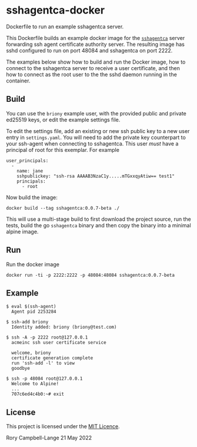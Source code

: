# sshagentca-docker

Dockerfile to run an example sshagentca server.

This Dockerfile builds an example docker image for the
[`sshagentca`](https://github.com/rorycl/sshagentca) server forwarding
ssh agent certificate authority server. The resulting image has sshd
configured to run on port 48084 and sshagentca on port 2222.

The examples below show how to build and run the Docker image, how to
connect to the sshagentca server to receive a user certificate, and then
how to connect as the root user to the the sshd daemon running in the
container.

## Build 

You can use the `briony` example user, with the provided public and
private ed25519 keys, or edit the example settings file.

To edit the settings file, add an existing or new ssh public key to a
new user entry in `settings.yaml`. You will need to add the private key
counterpart to your ssh-agent when connecting to sshagentca. This user
*must* have a principal of root for this exemplar. For example

    user_principals:
      -
        name: jane
        sshpublickey: "ssh-rsa AAAAB3NzaC1y.....mTGxxqyAtiw== test1"
        principals:
          - root

Now build the image:

    docker build --tag sshagentca:0.0.7-beta ./

This will use a multi-stage build to first download the project source,
run the tests, build the go `sshagentca` binary and then copy the binary
into a minimal alpine image.

## Run

Run the docker image

    docker run -ti -p 2222:2222 -p 48084:48084 sshagentca:0.0.7-beta

## Example

    $ eval $(ssh-agent)
      Agent pid 2253284

    $ ssh-add briony
      Identity added: briony (briony@test.com)

    $ ssh -A -p 2222 root@127.0.0.1
      acmeinc ssh user certificate service

      welcome, briony
      certificate generation complete
      run 'ssh-add -l' to view
      goodbye

    $ ssh -p 48084 root@127.0.0.1
      Welcome to Alpine!
      ...
      707c6ed4c4b0:~# exit

## License

This project is licensed under the [MIT Licence](LICENCE).

Rory Campbell-Lange 21 May 2022
